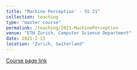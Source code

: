 ```yaml
---
title: "Machine Perception' - SS 21"
collection: teaching
type: "master course"
permalink: /teaching/2021-MachinePerception
venue: "ETH Zurich, Computer Science Department"
date: 2021-2-15
location: "Zurich, Switerland"
---
```


[Course page link](https://ait.ethz.ch/teaching/courses/2021-SS-Machine-Perception/)